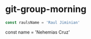 # git-group-morning

```javascript
const raulsName = 'Raul Jiminian'
```

const name = 'Nehemias Cruz'

